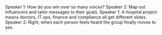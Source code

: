 Speaker 1: How do you win over so many voices?
Speaker 2: Map out influencers and tailor messages to their goals.
Speaker 1: A hospital project means doctors, IT ops, finance and compliance all get different slides.
Speaker 2: Right, when each person feels heard the group finally moves to yes.
